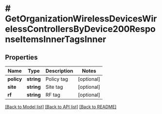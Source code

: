 # # GetOrganizationWirelessDevicesWirelessControllersByDevice200ResponseItemsInnerTagsInner

## Properties

Name | Type | Description | Notes
------------ | ------------- | ------------- | -------------
**policy** | **string** | Policy tag | [optional]
**site** | **string** | Site tag | [optional]
**rf** | **string** | RF tag | [optional]

[[Back to Model list]](../../README.md#models) [[Back to API list]](../../README.md#endpoints) [[Back to README]](../../README.md)
